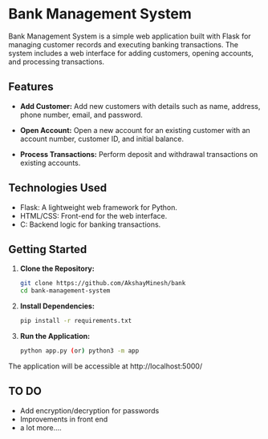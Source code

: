 # Bank Management System

Bank Management System is a simple web application built with Flask for managing customer records and executing banking transactions. The system includes a web interface for adding customers, opening accounts, and processing transactions.

## Features

- **Add Customer:** Add new customers with details such as name, address, phone number, email, and password.

- **Open Account:** Open a new account for an existing customer with an account number, customer ID, and initial balance.

- **Process Transactions:** Perform deposit and withdrawal transactions on existing accounts.

## Technologies Used

- Flask: A lightweight web framework for Python.
- HTML/CSS: Front-end for the web interface.
- C: Backend logic for banking transactions.

## Getting Started

1. **Clone the Repository:**
   ```bash
   git clone https://github.com/AkshayMinesh/bank
   cd bank-management-system
2. **Install Dependencies:**
   ```bash
   pip install -r requirements.txt
4. **Run the Application:**
   ```bash
   python app.py (or) python3 -m app
   
The application will be accessible at http://localhost:5000/

## TO DO
- Add encryption/decryption for passwords
- Improvements in front end
- a lot more....
